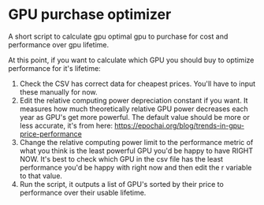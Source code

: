 # GPU purchase optimizer
A short script to calculate gpu optimal gpu to purchase for cost and performance over gpu lifetime.

At this point, if you want to calculate which GPU you should buy to optimize performance for it's lifetime:
1. Check the CSV has correct data for cheapest prices. You'll have to input these manually for now.
2. Edit the relative computing power depreciation constant if you want. It measures how much theoretically relative GPU power decreases each year as GPU's get more powerful. The default value should be more or less accurate, it's from here: https://epochai.org/blog/trends-in-gpu-price-performance
3. Change the relative computing power limit to the performance metric of what you think is the least powerful GPU you'd be happy to have RIGHT NOW. It's best to check which GPU in the csv file has the least performance you'd be happy with right now and then edit the r variable to that value.
4. Run the script, it outputs a list of GPU's sorted by their price to performance over their usable lifetime.
